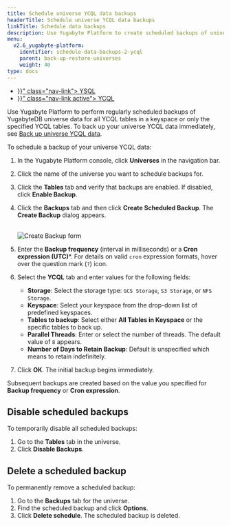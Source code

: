 ```yaml
---
title: Schedule universe YCQL data backups
headerTitle: Schedule universe YCQL data backups
linkTitle: Schedule data backups
description: Use Yugabyte Platform to create scheduled backups of universe YCQL data.
menu:
  v2.6_yugabyte-platform:
    identifier: schedule-data-backups-2-ycql
    parent: back-up-restore-universes
    weight: 40
type: docs
---
```


<ul class="nav nav-tabs-alt nav-tabs-yb">

  <li >
    <a href="{{< relref "./ysql.md" >}}" class="nav-link">
      <i class="icon-postgres" aria-hidden="true"></i>
      YSQL
    </a>
  </li>

  <li >
    <a href="{{< relref "./ycql.md" >}}" class="nav-link active">
      <i class="icon-cassandra" aria-hidden="true"></i>
      YCQL
    </a>
  </li>

</ul>

Use Yugabyte Platform to perform regularly scheduled backups of YugabyteDB universe data for all YCQL tables in a keyspace or only the specified YCQL tables. To back up your universe YCQL data immediately, see [Back up universe YCQL data](../../back-up-universe-data/ycql).

To schedule a backup of your universe YCQL data:

1. In the Yugabyte Platform console, click **Universes** in the navigation bar.
2. Click the name of the universe you want to schedule backups for.
3. Click the **Tables** tab and verify that backups are enabled. If disabled, click **Enable Backup**.
4. Click the **Backups** tab and then click **Create Scheduled Backup**. The **Create Backup** dialog appears.
    <br/>
    <br/>

    ![Create Backup form](/images/yp/scheduled-backup-ycql.png)

5. Enter the **Backup frequency** (interval in milliseconds) or a **Cron expression (UTC)***. For details on valid `cron` expression formats, hover over the question mark (`?`) icon.

6. Select the **YCQL** tab and enter values for the following fields:

    - **Storage**: Select the storage type: `GCS Storage`, `S3 Storage`, or `NFS Storage`.
    - **Keyspace**: Select your keyspace from the drop-down list of predefined keyspaces.
    - **Tables to backup**: Select either **All Tables in Keyspace** or the specific tables to back up.
    - **Parallel Threads**: Enter or select the number of threads. The default value of `8` appears.
    - **Number of Days to Retain Backup**: Default is unspecified which means to retain indefinitely.

7. Click **OK**. The initial backup begins immediately.

Subsequent backups are created based on the value you specified for **Backup frequency** or **Cron expression**.

## Disable scheduled backups

To temporarily disable all scheduled backups:

1. Go to the **Tables** tab in the universe.
2. Click **Disable Backups**.

## Delete a scheduled backup

To permanently remove a scheduled backup:

1. Go to the **Backups** tab for the universe.
2. Find the scheduled backup and click **Options**.
3. Click **Delete schedule**. The scheduled backup is deleted.

